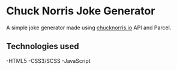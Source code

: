 # Chuck Norris Joke Generator

A simple joke generator made using [chucknorris.io](https://api.chucknorris.io/) API and Parcel.

## Technologies used

-HTML5
-CSS3/SCSS
-JavaScript
